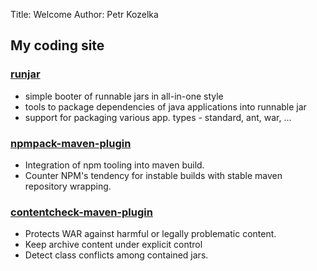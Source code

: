Title: Welcome
Author: Petr Kozelka


## My coding site

### [runjar](runjar/index.html)

* simple booter of runnable jars in all-in-one style
* tools to package dependencies of java applications into runnable jar
* support for packaging various app. types - standard, ant, war, ...

### [npmpack-maven-plugin](npmpack-maven-plugin/index.html)

* Integration of npm tooling into maven build.
* Counter NPM's tendency for instable builds with stable maven repository wrapping.

### [contentcheck-maven-plugin](contentcheck-maven-plugin/index.html)

* Protects WAR against harmful or legally problematic content.
* Keep archive content under explicit control
* Detect class conflicts among contained jars.

